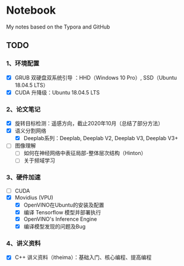 # Notebook

My notes based on the Typora and GitHub



## TODO

### 1、环境配置

* [x] GRUB 双硬盘双系统引导 ：HHD（Windows 10 Pro）, SSD（Ubuntu 18.04.5 LTS）
* [x] CUDA 升降级：Ubuntu 18.04.5 LTS

### 2、论文笔记

* [x] 旋转目标检测：遥感方向，截止2020年10月（总结了部分方法）
* [x] 语义分割网络
  * [x] Deeplab系列：Deeplab, Deeplab V2, Deeplab V3, Deeplab V3+
* [ ] 图像理解
  * [ ]  如何在神经网络中表征局部-整体层次结构（Hinton）
  * [ ] 关于频域学习

### 3、硬件加速

- [ ] CUDA
- [x] Movidius (VPU)
  - [x] OpenVINO在Ubuntu的安装及配置
  - [x] 编译 Tensorflow 模型并部署执行
  - [x] OpenVINO's Inference Engine
  - [x] 编译模型发现的问题及Bug

### 4、讲义资料

- [x] C++ 讲义资料（itheima）：基础入门、核心编程、提高编程

  